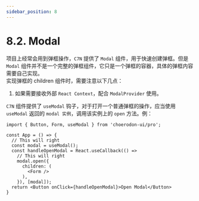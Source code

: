 ```yaml
---
sidebar_position: 8
---
```


# 8.2. Modal

项目上经常会用到弹框操作，`C7N` 提供了 `Modal` 组件，用于快速创建弹框。但是 `Modal`
组件并不是一个完整的弹框组件，它只是一个弹框的容器，具体的弹框内容需要自己实现。  
实现弹框的 children 组件时，需要注意以下几点：

1. 如果需要接收外部 `React Context`，配合 `ModalProvider` 使用。

<intro type="should" />

`C7N` 组件提供了 `useModal` 钩子，对于打开一个普通弹框的操作，应当使用 `useModal` 返回的 `modal 实例`，调用该实例上的 `open` 方法。例：

```tsx
import { Button, Form, useModal } from 'choerodon-ui/pro';

const App = () => {
  // This will right
  const modal = useModal();
  const handleOpenModal = React.useCallback(() =>
    // This will right
    modal.open({
      children: (
        <Form />
      ),
    }), [modal]);
  return <Button onClick={handleOpenModal}>Open Modal</Button>
}
```
